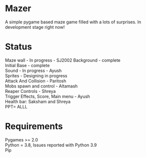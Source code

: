 # Mazer

A simple pygame based maze game filled with a lots of surprises. In development stage right now!

# Status

Maze wall - In progress - SJ2002
Background - complete  
Initial Base - complete  
Sound - In progress - Ayush  
Sprites - Designing in progress  
Attack And Collision - Paritosh  
Mobs spawn and control - Altamash  
Reaper Controls - Shreya  
Trigger Effects, Score, Main menu -  Ayush  
Health bar: Saksham and Shreya  
PPT= ALLL

# Requirements

Pygames >= 2.0  
Python = 3.8, Issues reported with Python 3.9  
Pip  
